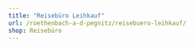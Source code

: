 ```yaml
---
title: "Reisebüro Leihkauf"
url: /roethenbach-a-d-pegnitz/reisebuero-leihkauf/
shop: Reisebüro
---
```

